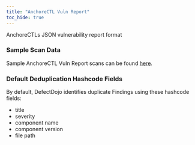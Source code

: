 ```yaml
---
title: "AnchoreCTL Vuln Report"
toc_hide: true
---
```

AnchoreCTLs JSON vulnerability report format

### Sample Scan Data
Sample AnchoreCTL Vuln Report scans can be found [here](https://github.com/DefectDojo/django-DefectDojo/tree/master/unittests/scans/anchorectl_vulns).

### Default Deduplication Hashcode Fields
By default, DefectDojo identifies duplicate Findings using these hashcode fields:

- title
- severity
- component name
- component version
- file path
